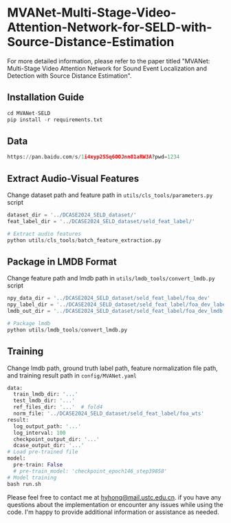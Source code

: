 # MVANet-Multi-Stage-Video-Attention-Network-for-SELD-with-Source-Distance-Estimation
For more detailed information, please refer to the paper titled "MVANet: Multi-Stage Video Attention Network for Sound Event Localization and Detection with Source Distance Estimation".

## Installation Guide

```python
cd MVANet-SELD
pip install -r requirements.txt
```

## Data

```python
https://pan.baidu.com/s/1i4xyp2SSq6OOJnn81aRW3A?pwd=1234
```

## Extract Audio-Visual Features

Change dataset path and feature path in `utils/cls_tools/parameters.py` script

```python
dataset_dir = '../DCASE2024_SELD_dataset/'
feat_label_dir = '../DCASE2024_SELD_dataset/seld_feat_label/'

# Extract audio features
python utils/cls_tools/batch_feature_extraction.py
```

## Package in LMDB Format

Change feature path and lmdb path in `utils/lmdb_tools/convert_lmdb.py` script

```python
npy_data_dir = '../DCASE2024_SELD_dataset/seld_feat_label/foa_dev'
npy_label_dir = '../DCASE2024_SELD_dataset/seld_feat_label/foa_dev_label'
lmdb_out_dir = '../DCASE2024_SELD_dataset/seld_feat_label/foa_dev_lmdb'

# Package lmdb
python utils/lmdb_tools/convert_lmdb.py
```

## Training

Change lmdb path, ground truth label path, feature normalization file path, and training result path in `config/MVANet.yaml`

```python
data:
  train_lmdb_dir: '...'
  test_lmdb_dir: '...'
  ref_files_dir: '...'  # fold4
  norm_file: '../DCASE2024_SELD_dataset/seld_feat_label/foa_wts'
result:
  log_output_path: '...'
  log_interval: 100
  checkpoint_output_dir: '...'
  dcase_output_dir: '...'
# Load pre-trained file
model:
  pre-train: False
  # pre-train_model: 'checkpoint_epoch146_step39858'
# Model training
bash run.sh
```

Please feel free to contact me at hyhong@mail.ustc.edu.cn. if you have any questions about the implementation or encounter any issues while using the code. I'm happy to provide additional information or assistance as needed.
